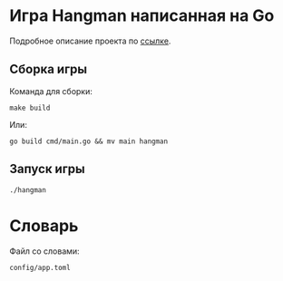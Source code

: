 # Игра Hangman написанная на Go

Подробное описание проекта по [ссылке](https://zhukovsd.github.io/java-backend-learning-course/Projects/Hangman/).

## Сборка игры
Команда для сборки:

`make build`

Или:

`go build cmd/main.go && mv main hangman`

## Запуск игры

`./hangman`

# Словарь
Файл со словами:

`config/app.toml`

